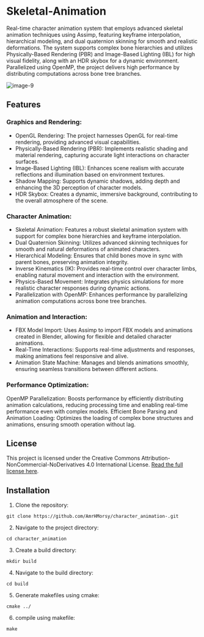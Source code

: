 # Skeletal-Animation

Real-time character animation system that employs advanced skeletal animation techniques using Assimp, featuring keyframe interpolation, hierarchical modeling, and dual quaternion skinning for smooth and realistic deformations. The system supports complex bone hierarchies and utilizes Physically-Based Rendering (PBR) and Image-Based Lighting (IBL) for high visual fidelity, along with an HDR skybox for a dynamic environment. Parallelized using OpenMP, the project delivers high performance by distributing computations across bone tree branches.

![image-9](https://github.com/user-attachments/assets/12d49fbc-7d8b-48fb-9b0b-9204fae641ca)

## Features

### Graphics and Rendering:

- OpenGL Rendering: The project harnesses OpenGL for real-time rendering, providing advanced visual capabilities.
- Physically-Based Rendering (PBR): Implements realistic shading and material rendering, capturing accurate light interactions on character surfaces.
- Image-Based Lighting (IBL): Enhances scene realism with accurate reflections and illumination based on environment textures.
- Shadow Mapping: Supports dynamic shadows, adding depth and enhancing the 3D perception of character models.
- HDR Skybox: Creates a dynamic, immersive background, contributing to the overall atmosphere of the scene.

### Character Animation:

- Skeletal Animation: Features a robust skeletal animation system with support for complex bone hierarchies and keyframe interpolation.
- Dual Quaternion Skinning: Utilizes advanced skinning techniques for smooth and natural deformations of animated characters.
- Hierarchical Modeling: Ensures that child bones move in sync with parent bones, preserving animation integrity.
- Inverse Kinematics (IK): Provides real-time control over character limbs, enabling natural movement and interaction with the environment.
- Physics-Based Movement: Integrates physics simulations for more realistic character responses during dynamic actions.
- Parallelization with OpenMP: Enhances performance by parallelizing animation computations across bone tree branches.

### Animation and Interaction:

- FBX Model Import: Uses Assimp to import FBX models and animations created in Blender, allowing for flexible and detailed character animations.
- Real-Time Interactions: Supports real-time adjustments and responses, making animations feel responsive and alive.
- Animation State Machine: Manages and blends animations smoothly, ensuring seamless transitions between different actions.

### Performance Optimization:

OpenMP Parallelization: Boosts performance by efficiently distributing animation calculations, reducing processing time and enabling real-time performance even with complex models.
Efficient Bone Parsing and Animation Loading: Optimizes the loading of complex bone structures and animations, ensuring smooth operation without lag.

## License

This project is licensed under the Creative Commons Attribution-NonCommercial-NoDerivatives 4.0 International License.
[Read the full license here](https://creativecommons.org/licenses/by-nc-nd/4.0/).


## Installation

1. Clone the repository:
```
git clone https://github.com/AmrHMorsy/character_animation-.git
```
2. Navigate to the project directory: 
```
cd character_animation
```
3. Create a build directory: 
```
mkdir build
```
4. Navigate to the build directory: 
```
cd build
```
5. Generate makefiles using cmake: 
```
cmake ../
```
6. compile using makefile: 
```
make
